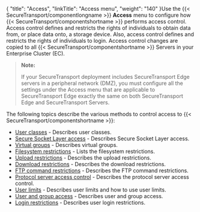 {
    "title": "Access",
    "linkTitle": "Access menu",
    "weight": "140"
}Use the {{< SecureTransport/componentlongname  >}} **Access** menu to configure how {{< SecureTransport/componentshortname  >}} performs access control. Access control defines and restricts the rights of individuals to obtain data from, or place data onto, a storage device. Also, access control defines and restricts the rights of individuals to login. Access control changes are copied to all {{< SecureTransport/componentshortname  >}} Servers in your Enterprise Cluster (EC).

> **Note:**
>
> If your SecureTransport deployment includes SecureTransport Edge servers in a peripheral network (DMZ), you must configure all the settings under the Access menu that are applicable to SecureTransport Edge exactly the same on both SecureTransport Edge and SecureTransport Servers.

The following topics describe the various methods to control access to {{< SecureTransport/componentshortname  >}}:

-   <a href="c_st_userclasses" class="MCXref xref">User classes</a> - Describes user classes.
-   <a href="c_st_sslaccess_new" class="MCXref xref">Secure Socket Layer access</a> - Describes Secure Socket Layer access.
-   <a href="c_st_virtualgroups" class="MCXref xref">Virtual groups</a> - Describes virtual groups.
-   <a href="c_st_filesystemrestrictions" class="MCXref xref">Filesystem restrictions</a> - Lists the filesystem restrictions.
-   <a href="c_st_uploadrestrictions" class="MCXref xref">Upload restrictions</a> - Describes the upload restrictions.
-   <a href="c_st_downloadrestrictions" class="MCXref xref">Download restrictions</a> - Describes the download restrictions.
-   <a href="c_st_ftpcommandrestrictions" class="MCXref xref">FTP command restrictions</a> - Describes the FTP command restrictions.
-   <a href="c_st_administrationtoolandprotocolserveraccesscontrol" class="MCXref xref">Protocol server access control</a> - Describes the protocol server access control.
-   <a href="c_st_userlimits" class="MCXref xref">User limits</a> - Describes user limits and how to use user limits.
-   <a href="c_st_userandgroupaccess" class="MCXref xref">User and group access</a> - Describes user and group access.
-   <a href="c_st_loginrestictions" class="MCXref xref">Login restrictions</a> - Describes user login restrictions.
